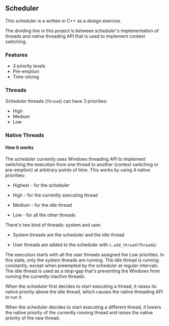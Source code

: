 ## Scheduler

This scheduler is a written in C++ as a design exercise.

The dividing line in this project is between scheduler's implementation of threads and native threading API that is used to implement context switching.

### Features

- 3 priority levels
- Pre-emption
- Time-slicing

### Threads

Scheduler threads (`Thread`) can have 3 priorities:

- High
- Medium
- Low

### Native Threads

#### How it works

The scheduler currently uses Windows threading API to implement switching the execution from one thread to another (context switching or pre-emption) at arbitrary points of time. This works by using 4 native priorities:

- Highest - for the scheduler

- High - for the currently executing thread

- Medium - for the idle thread

- Low - for all the other threads

There's two kind of threads: system and user.

- System threads are the scheduler and the idle thread

- User threads are added to the scheduler with `s.add_thread(Thread&)`

The execution starts with all the user threads assigned the Low priorities. In this state, only the system threads are running. The idle thread is running constantly, except when preempted by the scheduler at regular intervals. The idle thread is used as a stop-gap that's preventing the Windows from running the currently inactive threads.

When the scheduler first decides to start executing a thread, it raises its native priority above the idle thread, which causes the native threading API to run it.

When the scheduler decides to start executing a different thread, it lowers the native priority of the currently running thread and raises the native priority of the new thread.